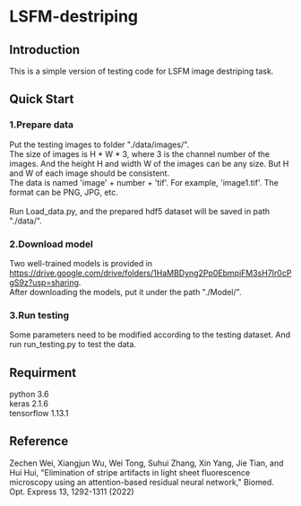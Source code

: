 # LSFM-destriping

## Introduction

This is a simple version of testing code for LSFM image destriping task.

## Quick Start

### 1.Prepare data

Put the testing images to folder "./data/images/". <br>
The size of images is H * W * 3, where 3 is the channel number of the images. And the height H and width W of the images can be any size. But H and W of each image should be consistent. <br>
The data is named 'image' + number + 'tif'. For example, 'image1.tif'. The format can be PNG, JPG, etc.
<br>
<br>
Run Load_data.py, and the prepared hdf5 dataset will be saved in path "./data/".

### 2.Download model

Two well-trained models is provided in https://drive.google.com/drive/folders/1HaMBDyng2Pp0EbmpiFM3sH7Ir0cPgS9z?usp=sharing. <br>
After downloading the models, put it under the path "./Model/".

### 3.Run testing

Some parameters need to be modified according to the testing dataset. And run run_testing.py to test the data.

## Requirment

python 3.6 <br>
keras 2.1.6 <br>
tensorflow 1.13.1 <br>

## Reference

Zechen Wei, Xiangjun Wu, Wei Tong, Suhui Zhang, Xin Yang, Jie Tian, and Hui Hui, "Elimination of stripe artifacts in light sheet fluorescence microscopy using an attention-based residual neural network," Biomed. Opt. Express 13, 1292-1311 (2022)

